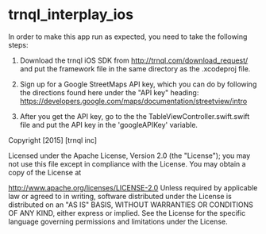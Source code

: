 # trnql_interplay_ios
In order to make this app run as expected, you need to take the following steps:

1) Download the trnql iOS SDK from http://trnql.com/download_request/ and put the framework file in the same directory as the .xcodeproj file.

2) Sign up for a Google StreetMaps API key, which you can do by following the directions found here under the "API key" heading: https://developers.google.com/maps/documentation/streetview/intro

3) After you get the API key, go to the the TableViewController.swift.swift file and put the API key in the 'googleAPIKey' variable.

Copyright [2015] [trnql inc]

Licensed under the Apache License, Version 2.0 (the "License"); you may not use this file except in compliance with the License. You may obtain a copy of the License at

http://www.apache.org/licenses/LICENSE-2.0
Unless required by applicable law or agreed to in writing, software distributed under the License is distributed on an "AS IS" BASIS, WITHOUT WARRANTIES OR CONDITIONS OF ANY KIND, either express or implied. See the License for the specific language governing permissions and limitations under the License.
